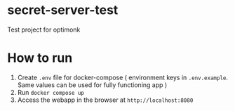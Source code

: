 # secret-server-test

Test project for optimonk

# How to run

1. Create `.env` file for docker-compose ( environment keys in `.env.example`. Same values can be used for fully functioning app )
2. Run `docker compose up`
3. Access the webapp in the browser at `http://localhost:8080`
